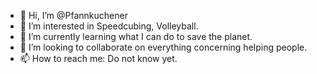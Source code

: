 - 👋 Hi, I’m @Pfannkuchener
- 👀 I’m interested in Speedcubing, Volleyball.
- 🌱 I’m currently learning what I can do to save the planet.
- 💞️ I’m looking to collaborate on everything concerning helping people.
- 📫 How to reach me: Do not know yet.

<!---
Pfannkuchener/Pfannkuchener is a ✨ special ✨ repository because its `README.md` (this file) appears on your GitHub profile.
You can click the Preview link to take a look at your changes.
--->
